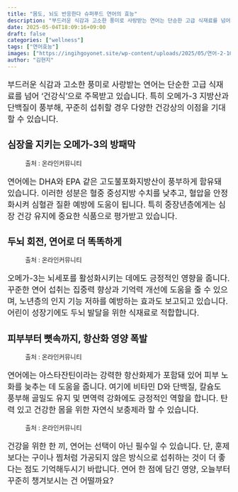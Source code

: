```yaml
---
title: "몸도, 뇌도 반응한다 슈퍼푸드 연어의 효능"
description: "부드러운 식감과 고소한 풍미로 사랑받는 연어는 단순한 고급 식재료를 넘어 ‘건강식’으로 주목받고 있습니다. 특히 오메가-3 지방산과 단백질이 풍부해, 꾸준히 섭취할 경우 다양한 건강상의 이점을 기대할 수 있습니다."
date: 2025-05-04T18:09:16+09:00
draft: false
categories: ["wellness"]
tags: ["연어효능"]
images: ["https://ingihgoyonet.site/wp-content/uploads/2025/05/연어-2-1024x683.jpg", "https://ingihgoyonet.site/wp-content/uploads/2025/05/연어효능-1024x682.jpg", "https://ingihgoyonet.site/wp-content/uploads/2025/05/연어두뇌-1024x678.jpg", "https://ingihgoyonet.site/wp-content/uploads/2025/05/연어초밥-1024x683.jpg"]
author: "김현지"
---
```


<p style="font-size:18px">부드러운 식감과 고소한 풍미로 사랑받는 연어는 단순한 고급 식재료를 넘어 ‘건강식’으로 주목받고 있습니다. 특히 오메가-3 지방산과 단백질이 풍부해, 꾸준히 섭취할 경우 다양한 건강상의 이점을 기대할 수 있습니다.</p> <h2 >심장을 지키는 오메가-3의 방패막</h2> <figure ><img src="https://ingihgoyonet.site/wp-content/uploads/2025/05/연어-2-1024x683.jpg" alt="" style="aspect-ratio:16/9;object-fit:cover"/><figcaption >출처 : 온라인커뮤니티</figcaption></figure> <p style="font-size:18px">연어에는 DHA와 EPA 같은 고도불포화지방산이 풍부하게 함유돼 있습니다. 이러한 성분은 혈중 중성지방 수치를 낮추고, 혈압을 안정화시켜 심혈관 질환 예방에 도움이 됩니다. 특히 중장년층에게는 심장 건강 유지에 중요한 식품으로 평가받고 있습니다.</p> <h2 >두뇌 회전, 연어로 더 똑똑하게</h2> <figure ><img src="https://ingihgoyonet.site/wp-content/uploads/2025/05/연어효능-1024x682.jpg" alt="" style="aspect-ratio:16/9;object-fit:cover"/><figcaption >출처 : 온라인커뮤니티</figcaption></figure> <p style="font-size:18px">오메가-3는 뇌세포를 활성화시키는 데에도 긍정적인 영향을 줍니다. 꾸준한 연어 섭취는 집중력 향상과 기억력 개선에 도움을 줄 수 있으며, 노년층의 인지 기능 저하를 예방하는 효과도 보고되고 있습니다. 어린이 성장기에도 두뇌 발달을 위한 식재료로 적합합니다.</p> <h2 >피부부터 뼛속까지, 항산화 영양 폭발</h2> <figure ><img src="https://ingihgoyonet.site/wp-content/uploads/2025/05/연어두뇌-1024x678.jpg" alt="" style="aspect-ratio:16/9;object-fit:cover"/><figcaption >출처 : 온라인커뮤니티</figcaption></figure> <p style="font-size:18px">연어에는 아스타잔틴이라는 강력한 항산화제가 포함돼 있어 피부 노화를 늦추는 데 도움을 줍니다. 여기에 비타민 D와 단백질, 칼슘도 풍부해 골밀도 유지 및 면역력 강화에도 긍정적인 역할을 합니다. 탄력 있고 건강한 몸을 위한 자연식 보충제라 할 수 있습니다.</p> <figure ><img src="https://ingihgoyonet.site/wp-content/uploads/2025/05/연어초밥-1024x683.jpg" alt="" style="aspect-ratio:16/9;object-fit:cover"/><figcaption >출처 : 온라인커뮤니티</figcaption></figure> <p style="font-size:18px">건강을 위한 한 끼, 연어는 선택이 아닌 필수일 수 있습니다. 단, 훈제보다는 구이나 찜처럼 가공되지 않은 방식으로 섭취하는 것이 더 좋다는 점도 기억해두시기 바랍니다. 연어 한 점에 담긴 영양, 오늘부터 꾸준히 챙겨보시는 건 어떨까요?</p>